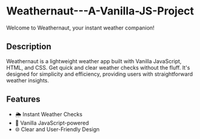 # Weathernaut---A-Vanilla-JS-Project

Welcome to Weathernaut, your instant weather companion!

## Description

Weathernaut is a lightweight weather app built with Vanilla JavaScript, HTML, and CSS. Get quick and clear weather checks without the fluff. It's designed for simplicity and efficiency, providing users with straightforward weather insights.

## Features

- 🌦️ Instant Weather Checks
- 🚀 Vanilla JavaScript-powered
- 🌐 Clear and User-Friendly Design